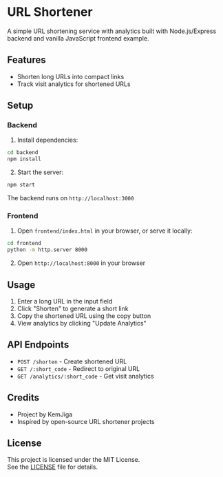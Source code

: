 # URL Shortener

A simple URL shortening service with analytics built with Node.js/Express backend and vanilla JavaScript frontend example.

## Features

- Shorten long URLs into compact links
- Track visit analytics for shortened URLs

## Setup

### Backend

1. Install dependencies:

```bash
cd backend
npm install
```

2. Start the server:

```bash
npm start
```

The backend runs on `http://localhost:3000`

### Frontend

1. Open `frontend/index.html` in your browser, or serve it locally:

```bash
cd frontend
python -m http.server 8000
```

2. Open `http://localhost:8000` in your browser

## Usage

1. Enter a long URL in the input field
2. Click "Shorten" to generate a short link
3. Copy the shortened URL using the copy button
4. View analytics by clicking "Update Analytics"

## API Endpoints

- `POST /shorten` - Create shortened URL
- `GET /:short_code` - Redirect to original URL
- `GET /analytics/:short_code` - Get visit analytics

## Credits

- Project by KemJiga
- Inspired by open-source URL shortener projects

## License

This project is licensed under the MIT License.  
See the [LICENSE](./LICENSE) file for details.
